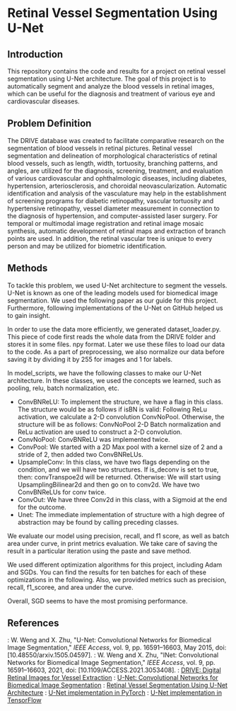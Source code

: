 # Retinal Vessel Segmentation Using U-Net

## Introduction

This repository contains the code and results for a project on retinal vessel segmentation using U-Net architecture. The goal of this project is to automatically segment and analyze the blood vessels in retinal images, which can be useful for the diagnosis and treatment of various eye and cardiovascular diseases.

## Problem Definition

The DRIVE database was created to facilitate comparative research on the segmentation of blood vessels in retinal pictures. Retinal vessel segmentation and delineation of morphological characteristics of retinal blood vessels, such as length, width, tortuosity, branching patterns, and angles, are utilized for the diagnosis, screening, treatment, and evaluation of various cardiovascular and ophthalmologic diseases, including diabetes, hypertension, arteriosclerosis, and choroidal neovascularization. Automatic identification and analysis of the vasculature may help in the establishment of screening programs for diabetic retinopathy, vascular tortuosity and hypertensive retinopathy, vessel diameter measurement in connection to the diagnosis of hypertension, and computer-assisted laser surgery. For temporal or multimodal image registration and retinal image mosaic synthesis, automatic development of retinal maps and extraction of branch points are used. In addition, the retinal vascular tree is unique to every person and may be utilized for biometric identification.

## Methods

To tackle this problem, we used U-Net architecture to segment the vessels. U-Net is known as one of the leading models used for biomedical image segmentation. We used the following paper as our guide for this project. Furthermore, following implementations of the U-Net on GitHub  helped us to gain insight. 

In order to use the data more efficiently, we generated dataset_loader.py. This piece of code first reads the whole data from the DRIVE folder and stores it in some files. npy format. Later we use these files to load our data to the code. As a part of preprocessing, we also normalize our data before saving it by dividing it by 255 for images and 1 for labels.

In model_scripts, we have the following classes to make our U-Net architecture. In these classes, we used the concepts we learned, such as pooling, relu, batch normalization, etc.

- ConvBNReLU: To implement the structure, we have a flag in this class. The structure would be as follows if isBN is valid: Following ReLu activation, we calculate a 2-D convolution ConvNoPool. Otherwise, the structure will be as follows: ConvNoPool 2-D Batch normalization and ReLu activation are used to construct a 2-D convolution.
- ConvNoPool: ConvBNReLU was implemented twice.
- ConvPool: We started with a 2D Max pool with a kernel size of 2 and a stride of 2, then added two ConvBNReLUs.
- UpsampleConv: In this class, we have two flags depending on the condition, and we will have two structures. If is_deconv is set to true, then: convTranspoe2d will be returned. Otherwise: We will start using UpsamplingBilinear2d and then go on to conv2d. We have two ConvBNReLUs for conv twice.
- ConvOut: We have three Conv2d in this class, with a Sigmoid at the end for the outcome. 
- Unet:  The immediate implementation of structure with a high degree of abstraction may be found by calling preceding classes. 

We evaluate our model using precision, recall, and f1 score, as well as batch area under curve, in print metrics evaluation. We take care of saving the result in a particular iteration using the paste and save method.

We used different optimization algorithms for this project, including Adam and SGDs. You can find the results for ten batches for each of these optimizations in the following. Also, we provided metrics such as precision, recall, f1_scoree, and area under the curve.

Overall, SGD seems to have the most promising performance.

## References

: W. Weng and X. Zhu, "U-Net: Convolutional Networks for Biomedical Image Segmentation," *IEEE Access*, vol. 9, pp. 16591–16603, May 2015, doi: [10.48550/arxiv.1505.04597].
: W. Weng and X. Zhu, "INet: Convolutional Networks for Biomedical Image Segmentation," *IEEE Access*, vol. 9, pp. 16591–16603, 2021, doi: [10.1109/ACCESS.2021.3053408].
: [DRIVE: Digital Retinal Images for Vessel Extraction](https://www.isi.uu.nl/Research/Databases/DRIVE/)
: [U-Net: Convolutional Networks for Biomedical Image Segmentation](https://arxiv.org/abs/1505.04597)
: [Retinal Vessel Segmentation Using U-Net Architecture](https://www.researchgate.net/publication/344704945_Retinal_Vessel_Segmentation_Using_U-Net_Architecture)
: [U-Net implementation in PyTorch](https://github.com/milesial/Pytorch-UNet)
: [U-Net implementation in TensorFlow](https://github.com/jakeret/tf_unet)
